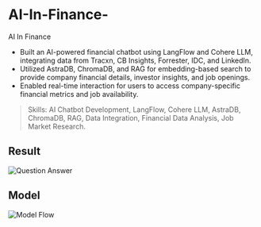 # AI-In-Finance-
AI In Finance 

+ Built an AI-powered financial chatbot using LangFlow and Cohere LLM, integrating data from Tracxn, CB Insights, Forrester, IDC, and LinkedIn.
+ Utilized AstraDB, ChromaDB, and RAG for embedding-based search to provide company financial details, investor insights, and job openings.
+ Enabled real-time interaction for users to access company-specific financial metrics and job availability.

> Skills: AI Chatbot Development, LangFlow, Cohere LLM, AstraDB, ChromaDB, RAG, Data Integration, Financial Data Analysis, Job Market Research.

## **Result**
![Question Answer ](https://github.com/user-attachments/assets/0300b378-7ada-47a8-ba73-2c50e9e68db5)

## **Model**
![Model Flow](https://github.com/user-attachments/assets/424d8b66-2116-47fa-abd4-933489289b04)


